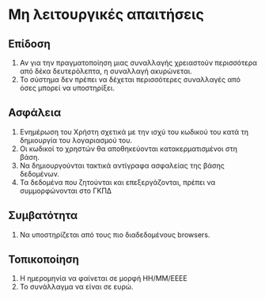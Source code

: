 # Μη λειτουργικές απαιτήσεις

## Επίδοση
1. Αν για την πραγματοποίηση μιας συναλλαγής χρειαστούν περισσότερα από δέκα δευτερόλεπτα, η συναλλαγή ακυρώνεται.
2. Το σύστημα δεν πρέπει να δέχεται περισσότερες συναλλαγές από όσες μπορεί να υποστηρίξει.

## Ασφάλεια
1. Ενημέρωση του Χρήστη σχετικά με την ισχύ του κωδικού του κατά τη δημιουργία του λογαριασμού του.
2. Οι κωδικοί το χρηστών θα αποθηκεύονται κατακερματισμένοι στη βάση.
3. Να δημιουργούνται τακτικά αντίγραφα ασφαλείας της βάσης δεδομένων.
4. Τα δεδομένα που ζητούνται και επεξεργάζονται, πρέπει να συμμορφώνονται στο ΓΚΠΔ

## Συμβατότητα
1. Να υποστηρίζεται από τους πιο διαδεδομένους browsers.

## Τοπικοποίηση
1. Η ημερομηνία να φαίνεται σε μορφή ΗΗ/ΜΜ/ΕΕΕΕ
2. Το συνάλλαγμα να είναι σε ευρώ.